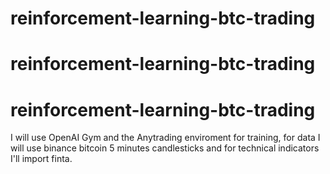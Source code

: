 # reinforcement-learning-btc-trading
# reinforcement-learning-btc-trading
# reinforcement-learning-btc-trading
I will use OpenAI Gym and the Anytrading enviroment for training, for data I will use binance bitcoin 5 minutes candlesticks and for technical indicators I'll import finta.
